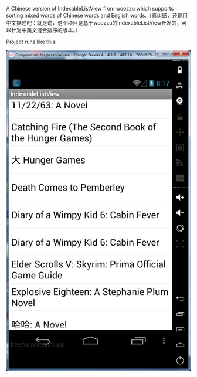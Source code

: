 A Chinese version of IndexableListView from woozzu which supports sorting mixed words of Chinese words and English words.（真纠结，还是用中文描述吧：就是说，这个项目是基于woozzu的IndexableListView开发的，可以针对中英文混合排序的版本。）

Project runs like this:


![image](https://raw.githubusercontent.com/ITAnt/IndexableListView/master/screenshots/IndexableListView.png)
